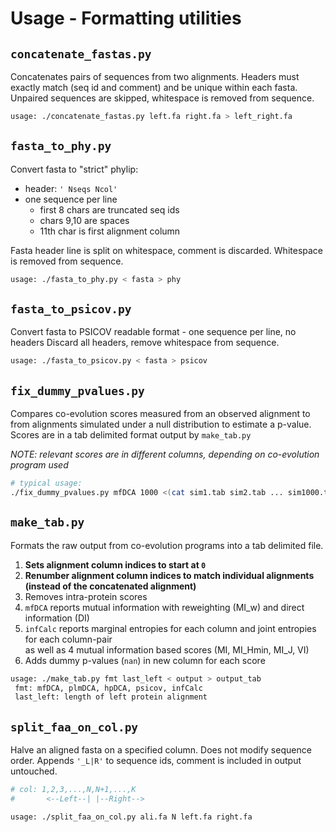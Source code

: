 # Usage - Formatting utilities #

## `concatenate_fastas.py`
Concatenates pairs of sequences from two alignments.
Headers must exactly match (seq id and comment) and be unique within each fasta.
Unpaired sequences are skipped, whitespace is removed from sequence.

```bash
usage: ./concatenate_fastas.py left.fa right.fa > left_right.fa
```

## `fasta_to_phy.py`
Convert fasta to "strict" phylip:

- header: `' Nseqs Ncol'`
- one sequence per line
	- first 8 chars are truncated seq ids
	- chars 9,10 are spaces
	- 11th char is first alignment column

Fasta header line is split on whitespace, comment is discarded.
Whitespace is removed from sequence.

```bash
usage: ./fasta_to_phy.py < fasta > phy
```

## `fasta_to_psicov.py`
Convert fasta to PSICOV readable format
	- one sequence per line, no headers
Discard all headers, remove whitespace from sequence.

```bash
usage: ./fasta_to_psicov.py < fasta > psicov
```

## `fix_dummy_pvalues.py`
Compares co-evolution scores measured from an observed alignment to from alignments
simulated under a null distribution to estimate a p-value.
Scores are in a tab delimited format output by `make_tab.py`

_NOTE: relevant scores are in different columns, depending on co-evolution program used_ 

```bash
# typical usage:
./fix_dummy_pvalues.py mfDCA 1000 <(cat sim1.tab sim2.tab ... sim1000.tab) < scores.tab > scores_pvalues.tab
```

## `make_tab.py`
Formats the raw output from co-evolution programs into a tab delimited file.

1. **Sets alignment column indices to start at `0`**
2. **Renumber alignment column indices to match individual alignments (instead of the concatenated alignment)**
3. Removes intra-protein scores
4. `mfDCA` reports mutual information with reweighting (MI_w) and direct information (DI)
5. `infCalc` reports marginal entropies for each column and joint entropies for each column-pair  
		as well as 4 mutual information based scores (MI, MI_Hmin, MI_J, VI)
6. Adds dummy p-values (`nan`) in new column for each score 

```bash
usage: ./make_tab.py fmt last_left < output > output_tab
 fmt: mfDCA, plmDCA, hpDCA, psicov, infCalc
 last_left: length of left protein alignment
```

## `split_faa_on_col.py`
Halve an aligned fasta on a specified column. Does not modify sequence order. Appends `'_L|R'` to
sequence ids, comment is included in output untouched.

```bash
# col: 1,2,3,...,N,N+1,...,K
#       <--Left--| |--Right-->

usage: ./split_faa_on_col.py ali.fa N left.fa right.fa
```


